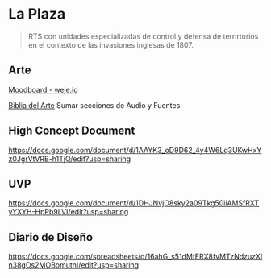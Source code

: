 # La Plaza

> RTS con unidades especializadas de control y defensa de terrirtorios en el contexto de las invasiones inglesas de 1807.

## Arte
[Moodboard - weje.io](https://app.weje.io/b/-NwRJsRNeKM5ppUv02SV)

[Biblia del Arte](https://docs.google.com/presentation/d/14FTAgnQNfCfn9lQ6QHa8xFEp-1EnWRbI8aD_YTTcsqk/edit?usp=sharing)
Sumar secciones de Audio y Fuentes.

## High Concept Document
https://docs.google.com/document/d/1AAYK3_oD9D62_4y4W6Lq3UKwHxYz0JgrVtVRB-h1TjQ/edit?usp=sharing

## UVP
https://docs.google.com/document/d/1DHJNvjO8sky2a09Tkg50iiAMSfRXTyYXYH-HpPb9LVI/edit?usp=sharing

## Diario de Diseño
https://docs.google.com/spreadsheets/d/16ahG_s51dMtERX8fvMTzNdzuzXIn38gOs2MOBomutnI/edit?usp=sharing
